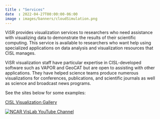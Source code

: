 ```yaml
---
title : "Services"
date  : 2022-04-27T00:00:00-06:00
image : images/banners/cloudSimulation.png
---
```

ViSR provides visualization services to researchers who need assistance with visualizing data to demonstrate the results of their scientific computing. This service is available to researchers who want help using specialized applications on data analysis and visualization resources that CISL manages.

ViSR visualization staff have particular expertise in CISL-developed software such as VAPOR and GeoCAT but are open to assisting with other applications. They have helped science teams produce numerous visualizations for conferences, publications, and scientific journals as well as science and broadcast news programs.

See the sites below for some examples:

[CISL Visualization Gallery](https://visgallery.ucar.edu/)

[![NCAR VisLab YouTube Channel](../images/services/youtube.png)](https://www.youtube.com/user/ucarvets/videos)




<!-- [<img src= ../images/services/youtube.png>](http://google.com.au/) -->

<!-- ![Visualization of hurricane Odile](../images/services/odile.jpg) -->

<!-- [<img src="../images/services/odile.jpg" alt="Visualization of hurricane Odile" style="width:48%">] -->